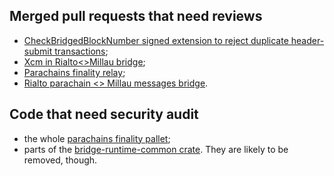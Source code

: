 ## Merged pull requests that need reviews

- [CheckBridgedBlockNumber signed extension to reject duplicate header-submit transactions](https://github.com/paritytech/parity-bridges-common/pull/1352);
- [Xcm in Rialto<>Millau bridge](https://github.com/paritytech/parity-bridges-common/pull/1379);
- [Parachains finality relay](https://github.com/paritytech/parity-bridges-common/pull/1199);
- [Rialto parachain <> Millau messages bridge](https://github.com/paritytech/parity-bridges-common/pull/1218).

## Code that need security audit

- the whole [parachains finality pallet](./modules/parachains);
- parts of the [bridge-runtime-common crate](./bin/runtime-common). They are likely to be removed, though.